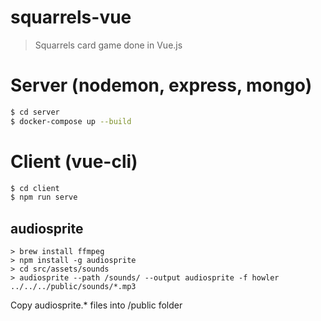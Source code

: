 # squarrels-vue

> Squarrels card game done in Vue.js

# Server (nodemon, express, mongo)

``` bash
$ cd server
$ docker-compose up --build
```

# Client (vue-cli)

``` bash
$ cd client
$ npm run serve
```

## audiosprite

```
> brew install ffmpeg
> npm install -g audiosprite
> cd src/assets/sounds
> audiosprite --path /sounds/ --output audiosprite -f howler ../../../public/sounds/*.mp3
```

Copy audiosprite.* files into /public folder
